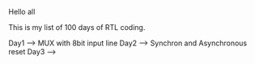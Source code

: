 Hello all

This is my list of 100 days of RTL coding.

Day1 --> MUX with 8bit input line
Day2 --> Synchron and Asynchronous reset
Day3 --> 
